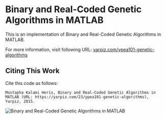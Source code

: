 # Binary and Real-Coded Genetic Algorithms in MATLAB

This is an implementation of Binary and Real-Coded Genetic Algorithms in MATLAB.

For more information, visit following URL:
[yarpiz.com/ypea101-genetic-algorithms](https://yarpiz.com/ypea101-genetic-algorithms)


## Citing This Work
Cite this code as follows:

    Mostapha Kalami Heris, Binary and Real-Coded Genetic Algorithms in MATLAB (URL: https://yarpiz.com/23/ypea101-genetic-algorithms), Yarpiz, 2015.

![Binary and Real-Coded Genetic Algorithms in MATLAB](https://yarpiz.com/wp-content/uploads/2015/09/ypea101-genetic-algorithms.jpg)
